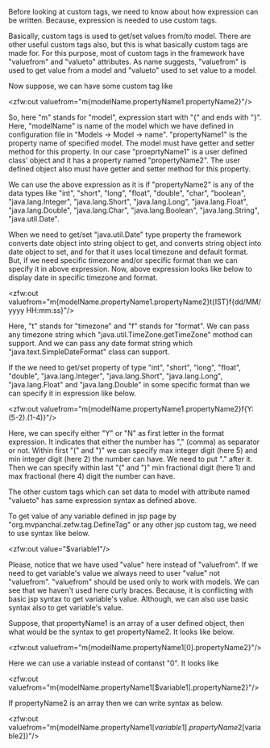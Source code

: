 Before looking at custom tags, we need to know about how expression can be written. Because, expression is needed to use custom tags.

Basically, custom tags is used to get/set values from/to model. There are other useful custom tags also, but this is what basically custom tags are made for.
For this purpose, most of custom tags in the framework have "valuefrom" and "valueto" attributes. As name suggests, "valuefrom" is used to get value from a model and "valueto" used to set value to a model.

Now suppose, we can have some custom tag like

<zfw:out valuefrom="m{modelName.propertyName1.propertyName2}"/>

So, here "m" stands for "model", expression start with "{" and ends with "}".
Here, "modelName" is name of the model which we have defined in configuration file in
"Models -> Model -> name".
"propertyName1" is the property name of specified model. The model must have getter and setter method for this property. In our case "proeprtyName1" is a user defined class' object and it has a property named "propertyName2". The user defined object also must have getter and setter method for this property.

We can use the above expression as it is if "propertyName2" is any of the data types like "int", "short", "long", "float", "double", "char", "boolean", "java.lang.Integer", "java.lang.Short", "java.lang.Long", "java.lang.Float", "java.lang.Double", "java.lang.Char", "java.lang.Boolean", "java.lang.String", "java.util.Date".

When we need to get/set "java.util.Date" type property the framework converts date object into string object to get, and converts string object into date object to set, and for that it uses local timezone and default format. But, if we need specific timezone and/or specific format than we can specify it in above expression. Now, above expression looks like below to display date in specific timezone and format.

<zfw:out valuefrom="m{modelName.propertyName1.propertyName2}t{IST}f{dd/MM/yyyy HH:mm:ss}"/>

Here, "t" stands for "timezone" and "f" stands for "format". We can pass any timezone string which "java.util.TimeZone.getTimeZone" mothod can support. And we can pass any date format string which "java.text.SimpleDateFormat" class can support.

If the we need to get/set property of type "int", "short", "long", "float", "double", "java.lang.Integer", "java.lang.Short", "java.lang.Long", "java.lang.Float" and "java.lang.Double" in some specific format than we can specify it in expression like below.

<zfw:out valuefrom="m{modelName.propertyName1.propertyName2}f{Y:(5-2).(1-4)}"/>

Here, we can specify either "Y" or "N" as first letter in the format expression. It indicates that either the number has "," (comma) as separator or not. Within first "(" and ")" we can specify max integer digit (here 5) and min integer digit (here 2) the number can have. We need to put "." after it. Then we can specify within last "(" and ")" min fractional digit (here 1) and max fractional (here 4) digit the number can have.

The other custom tags which can set data to model with attribute named "valueto" has same expression syntax as defined above.

To get value of any variable defined in jsp page by "org.mvpanchal.zefw.tag.DefineTag" or any other jsp custom tag, we need to use syntax like below.

<zfw:out value="$variable1"/>

Please, notice that we have used "value" here instead of "valuefrom". If we need to get variable's value we always need to user "value" not "valuefrom". "valuefrom" should be used only to work with models.
We can see that we haven't used here curly braces. Because, it is conflicting with basic jsp syntax to get variable's value. Although, we can also use basic syntax also to get variable's value.

Suppose, that propertyName1 is an array of a user defined object, then what would be the syntax to get propertyName2. It looks like below.

<zfw:out valuefrom="m{modelName.propertyName1[0].propertyName2}"/>

Here we can use a variable instead of contanst "0". It looks like

<zfw:out valuefrom="m{modelName.propertyName1[$variable1].propertyName2}"/>

If propertyName2 is an array then we can write syntax as below.

<zfw:out valuefrom="m{modelName.propertyName1[$variable1].propertyName2[$variable2]}"/>
